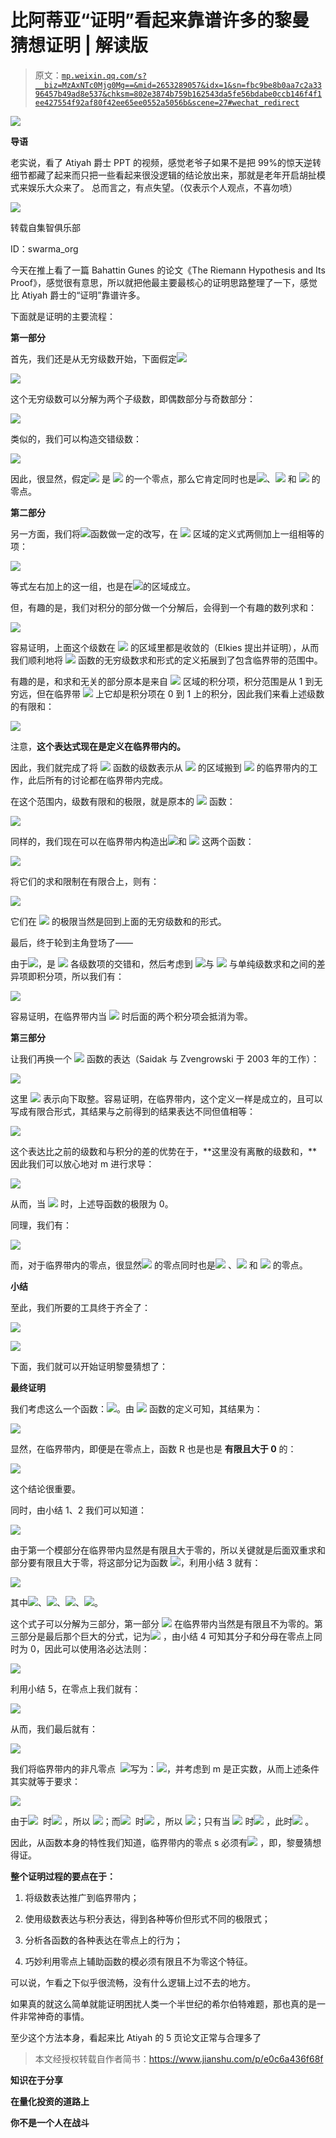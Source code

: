 # 比阿蒂亚“证明”看起来靠谱许多的黎曼猜想证明 | 解读版

> 原文：[`mp.weixin.qq.com/s?__biz=MzAxNTc0Mjg0Mg==&mid=2653289057&idx=1&sn=fbc9be8b0aa7c2a3396457b49ad8e537&chksm=802e3874b759b162543da5fe56bdabe0ccb146f4f1ee427554f92af80f42ee65ee0552a5056b&scene=27#wechat_redirect`](http://mp.weixin.qq.com/s?__biz=MzAxNTc0Mjg0Mg==&mid=2653289057&idx=1&sn=fbc9be8b0aa7c2a3396457b49ad8e537&chksm=802e3874b759b162543da5fe56bdabe0ccb146f4f1ee427554f92af80f42ee65ee0552a5056b&scene=27#wechat_redirect)

![](img/1a681c0b726a3a51b3508cf86dc7c2e8.png)

**导语**

老实说，看了 Atiyah 爵士 PPT 的视频，感觉老爷子如果不是把 99%的惊天逆转细节都藏了起来而只把一些看起来很没逻辑的结论放出来，那就是老年开启胡扯模式来娱乐大众来了。
总而言之，有点失望。（仅表示个人观点，不喜勿喷）

![](img/11c2af71b05418d72a2e7f2d2b6f3af4.png)

转载自集智俱乐部

ID：swarma_org

今天在推上看了一篇 Bahattin Gunes 的论文《The Riemann Hypothesis and Its Proof》，感觉很有意思，所以就把他最主要最核心的证明思路整理了一下，感觉比 Atiyah 爵士的“证明”靠谱许多。

下面就是证明的主要流程：

 ****第一部分**** 

首先，我们还是从无穷级数开始，下面假定![](img/4f564c75d6e16d41f9938dbeaa0c571a.png)

![](img/aaa6c213400a2df039e109db22857585.png)

这个无穷级数可以分解为两个子级数，即偶数部分与奇数部分：

![](img/06077fa7931aa4e1315eb72fd8a228f0.png)

类似的，我们可以构造交错级数：

![](img/e16fc5fa96e3e53a29ceed164a1bc35f.png)

因此，很显然，假定![](img/b36b2ac86a7e9556c36e56fb35907fd3.png) 是 ![](img/b30eb62596a29970179c4c95fc695e5c.png) 的一个零点，那么它肯定同时也是![](img/94a7d0346934a98d6f8128670ee4f171.png)、![](img/47f2ef5fc81078113bc7653a82fd2a65.png) 和 ![](img/470ecd807783665b176bc401aa2d5885.png) 的零点。

 ****第二部分**** 

另一方面，我们将![](img/a0882ffcf6e8fe52ea46e4ceac6759c7.png)函数做一定的改写，在 ![](img/c0bb03a46bd0ece485f35af25dbe0768.png) 区域的定义式两侧加上一组相等的项：

![](img/2cf93eb134243330765b8a282bbf738a.png)

等式左右加上的这一组，也是在![](img/753fe0729ef02fcf982fa900806bd922.png)的区域成立。

但，有趣的是，我们对积分的部分做一个分解后，会得到一个有趣的数列求和：

![](img/259afcff5ab9c9fb987e8a8714c63685.png)

容易证明，上面这个级数在 ![](img/780a8ad5715d6327f9cb79c6a434bdee.png) 的区域里都是收敛的（Elkies 提出并证明），从而我们顺利地将 ![](img/a0882ffcf6e8fe52ea46e4ceac6759c7.png) 函数的无穷级数求和形式的定义拓展到了包含临界带的范围中。

有趣的是，和求和无关的部分原本是来自 ![](img/753fe0729ef02fcf982fa900806bd922.png) 区域的积分项，积分范围是从 1 到无穷远，但在临界带 ![](img/ac8428854180e3dc85d58aeec0debdb0.png) 上它却是积分项在 0 到 1 上的积分，因此我们来看上述级数的有限和：

![](img/d7de42e4d8ad054bc66082645bea1005.png)

注意，**这个表达式现在是定义在临界带内的。**

因此，我们就完成了将 ![](img/a0882ffcf6e8fe52ea46e4ceac6759c7.png) 函数的级数表示从 ![](img/753fe0729ef02fcf982fa900806bd922.png) 的区域搬到 ![](img/ac8428854180e3dc85d58aeec0debdb0.png) 的临界带内的工作，此后所有的讨论都在临界带内完成。

在这个范围内，级数有限和的极限，就是原本的 ![](img/a0882ffcf6e8fe52ea46e4ceac6759c7.png) 函数：

![](img/b31b3c52cb92e41ac0eac285d2786739.png)

同样的，我们现在可以在临界带内构造出![](img/e58b9d5a99d4fe12b95d443b5150b06b.png)和 ![](img/51ea1c213ef99efaa3878b2e02badf08.png) 这两个函数：

![](img/f754a597d270e9701f069e850f894da2.png)

将它们的求和限制在有限合上，则有：

![](img/a7ad7a9e689d280ba76234b1f3785e4e.png)

它们在 ![](img/afc2d57dec176932a01eee9c43c0196b.png) 的极限当然是回到上面的无穷级数和的形式。

最后，终于轮到主角登场了——

由于![](img/13b04e1b66250580579d040521048865.png)，是 ![](img/e085d8965dd227b93fa7e83428eed1a7.png) 各级数项的交错和，然后考虑到 ![](img/dba42bb8c281d4dbdfe379ec38291d82.png)与 ![](img/09e72e547a95850c6b8a0e6493344d66.png) 与单纯级数求和之间的差异项即积分项，所以我们有：

**![](img/ec0c905224525755957ff6f12edb9c66.png)**

容易证明，在临界带内当 ![](img/afc2d57dec176932a01eee9c43c0196b.png) 时后面的两个积分项会抵消为零。

 ****第三部分**** 

让我们再换一个 ![](img/a0882ffcf6e8fe52ea46e4ceac6759c7.png) 函数的表达（Saidak 与 Zvengrowski 于 2003 年的工作）：

![](img/c89a471c41dba4b42d56cb01c41221fe.png)

这里 ![](img/e1d6d0a8033c0831ef70191ce92f21d7.png) 表示向下取整。容易证明，在临界带内，这个定义一样是成立的，且可以写成有限合形式，其结果与之前得到的结果表达不同但值相等：

![](img/183e708911b6b71311bcd7f8575a4548.png)

这个表达比之前的级数和与积分的差的优势在于，**这里没有离散的级数和，**因此我们可以放心地对 m 进行求导：

![](img/ede4b37c21e0733e73ebd63a9070b66b.png)

从而，当 ![](img/afc2d57dec176932a01eee9c43c0196b.png) 时，上述导函数的极限为 0。

同理，我们有：

![](img/00b4d9e2ccb44d482beb1d4d310b02e8.png)

而，对于临界带内的零点，很显然![](img/4d7ce1fc3979c5e113659776e7b9cc1b.png) 的零点同时也是![](img/e085d8965dd227b93fa7e83428eed1a7.png) 、![](img/dba42bb8c281d4dbdfe379ec38291d82.png) 和 ![](img/09e72e547a95850c6b8a0e6493344d66.png) 的零点。

 ****小结**** 

至此，我们所要的工具终于齐全了：

![](img/ac219df33c4564bebb81eb9bb6bee2b1.png)

![](img/7bf1b48a22c0490c61b2f87fdd872938.png)

下面，我们就可以开始证明黎曼猜想了：

 ****最终证明**** 

我们考虑这么一个函数：![](img/e624a33ab77814a50263a79f9d3a3b50.png)。由 ![](img/898a4f0a8dedcd49895ea7fa70cd026e.png) 函数的定义可知，其结果为：

![](img/ec7bba658935567129d2fa8faa72f8a5.png)

显然，在临界带内，即便是在零点上，函数 R 也是也是 **有限且大于 0** 的：

![](img/2519c91d5df3090d25a7b526db31b03c.png)

这个结论很重要。

同时，由小结 1、2 我们可以知道：

![](img/2ccac332b0fd6b45b9bf44bd2cc09e34.png)

由于第一个模部分在临界带内显然是有限且大于零的，所以关键就是后面双重求和部分要有限且大于零，将这部分记为函数 ![](img/68ead10b7d8979dc82f39f4497bb09b8.png)，利用小结 3 就有：

![](img/e4dda2fb0b77509c26799a285dcb2c15.png)

其中![](img/d5d7e3bfa4262029c3075abae523778b.png)、![](img/599a22ecfc708bf62934d6b1a3cb939d.png)、![](img/cbf76ac982b7fc4f515c0508e0212eff.png)、![](img/7057ca3276e69f61217182b4594c413c.png)。

这个式子可以分解为三部分，第一部分 ![](img/64bd8ca74c6806d178b7eae63b15489a.png) 在临界带内当然是有限且不为零的。第三部分是最后那个巨大的分式，记为![](img/985ec36d389afe34774464a5c580ee50.png) ，由小结 4 可知其分子和分母在零点上同时为 0，因此可以使用洛必达法则：

![](img/ae38ce822bba5ad9512ede743832eb52.png)

利用小结 5，在零点上我们就有：

![](img/f2a9d05c8ff143cc942221a2c0d49c92.png)

从而，我们最后就有：

![](img/492a28e8cf8966589222e5b3b1c1f30f.png)

我们将临界带内的非凡零点  ![](img/a9bf3efe56e851c711d470933f3a662b.png)写为：![](img/e265310453e41440218994b06432d8ac.png)，并考虑到 m 是正实数，从而上述条件其实就等于要求：

![](img/47e6426f5aee1b5b1888d06c4834843d.png)

由于![](img/b2420d1398c6ef0a332f8cadac4ef94f.png)  时![](img/c7bb5e05178ba8c502a7697b0009d1b8.png) ，所以 ![](img/90a1671a7b8eb361941a4fdad0de14cb.png)；而![](img/cecb5ffec19467accbe11e70b48070cd.png)  时![](img/4147438cbebbcfa5cbd3eebf000ca654.png) ，所以 ![](img/acf058fbafd7c66c0b108ce36e30541d.png)；只有当 ![](img/55822c9966235e393f906436cf104e4f.png) 时![](img/525bd43f495671b6b2abecfa94b3ac3d.png) ，此时![](img/dac2d232bdb27510573e5a6933e18be9.png) 。

因此，从函数本身的特性我们知道，临界带内的零点 s 必须有![](img/07a5193eda3ac623f658def7ab7df0f8.png) ，即，黎曼猜想得证。

**整个证明过程的要点在于：**

1.  将级数表达推广到临界带内；

2.  使用级数表达与积分表达，得到各种等价但形式不同的极限式；

3.  分析各函数的各种表达在零点上的行为；

4.  巧妙利用零点上辅助函数的模必须有限且不为零这个特征。

可以说，乍看之下似乎很流畅，没有什么逻辑上过不去的地方。

如果真的就这么简单就能证明困扰人类一个半世纪的希尔伯特难题，那也真的是一件非常神奇的事情。

至少这个方法本身，看起来比 Atiyah 的 5 页论文正常与合理多了

> 本文经授权转载自作者简书：https://www.jianshu.com/p/e0c6a436f68f

**知识在于分享**

**在量化投资的道路上**

**你不是一个人在战斗**